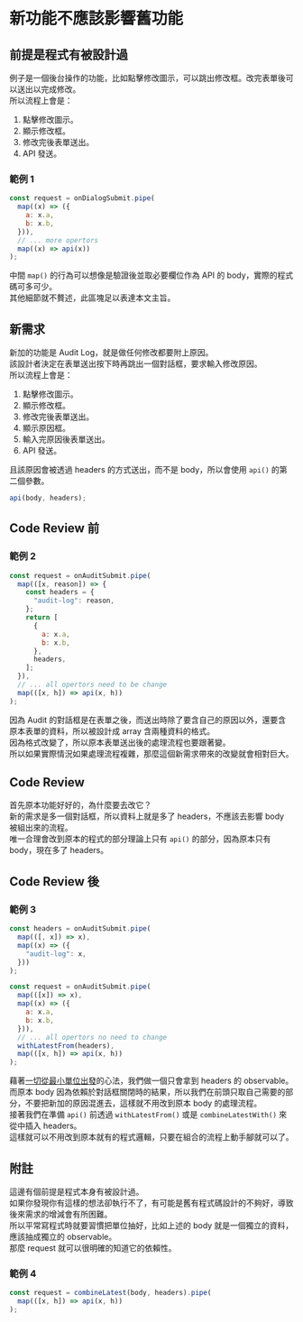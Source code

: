 # 新功能不應該影響舊功能

## 前提是程式有被設計過

例子是一個後台操作的功能，比如點擊修改圖示，可以跳出修改框。改完表單後可以送出以完成修改。  
所以流程上會是：

1. 點擊修改圖示。
1. 顯示修改框。
1. 修改完後表單送出。
1. API 發送。

### 範例 1

```js
const request = onDialogSubmit.pipe(
  map((x) => ({
    a: x.a,
    b: x.b,
  })),
  // ... more opertors
  map((x) => api(x))
);
```

中間 `map()` 的行為可以想像是驗證後並取必要欄位作為 API 的 body，實際的程式碼可多可少。  
其他細節就不贅述，此區塊足以表達本文主旨。

## 新需求

新加的功能是 Audit Log，就是做任何修改都要附上原因。  
該設計者決定在表單送出按下時再跳出一個對話框，要求輸入修改原因。  
所以流程上會是：

1. 點擊修改圖示。
1. 顯示修改框。
1. 修改完後表單送出。
1. 顯示原因框。
1. 輸入完原因後表單送出。
1. API 發送。

且該原因會被透過 headers 的方式送出，而不是 body，所以會使用 `api()` 的第二個參數。

```js
api(body, headers);
```

## Code Review 前

### 範例 2

```js
const request = onAuditSubmit.pipe(
  map(([x, reason]) => {
    const headers = {
      "audit-log": reason,
    };
    return [
      {
        a: x.a,
        b: x.b,
      },
      headers,
    ];
  }),
  // ... all opertors need to be change
  map(([x, h]) => api(x, h))
);
```

因為 Audit 的對話框是在表單之後，而送出時除了要含自己的原因以外，還要含原本表單的資料，所以被設計成 array 含兩種資料的格式。  
因為格式改變了，所以原本表單送出後的處理流程也要跟著變。  
所以如果實際情況如果處理流程複雜，那麼這個新需求帶來的改變就會相對巨大。

## Code Review

首先原本功能好好的，為什麼要去改它？  
新的需求是多一個對話框，所以資料上就是多了 headers，不應該去影響 body 被組出來的流程。  
唯一合理會改到原本的程式的部分理論上只有 `api()` 的部分，因為原本只有 body，現在多了 headers。

## Code Review 後

### 範例 3

```js
const headers = onAuditSubmit.pipe(
  map(([, x]) => x),
  map((x) => ({
    "audit-log": x,
  }))
);

const request = onAuditSubmit.pipe(
  map(([x]) => x),
  map((x) => ({
    a: x.a,
    b: x.b,
  })),
  // ... all opertors no need to change
  withLatestFrom(headers),
  map(([x, h]) => api(x, h))
);
```

藉著[一切從最小單位出發]的心法，我們做一個只會拿到 headers 的 observable。  
而原本 body 因為依賴於對話框關閉時的結果，所以我們在前頭只取自己需要的部分，不要把新加的原因混進去，這樣就不用改到原本 body 的處理流程。  
接著我們在準備 `api()` 前透過 `withLatestFrom()` 或是 `combineLatestWith()` 來從中插入 headers。  
這樣就可以不用改到原本就有的程式邏輯，只要在組合的流程上動手腳就可以了。

## 附註

這邊有個前提是程式本身有被設計過。  
如果你發現你有這樣的想法卻執行不了，有可能是舊有程式碼設計的不夠好，導致後來需求的增減會有所困難。  
所以平常寫程式時就要習慣把單位抽好，比如上述的 body 就是一個獨立的資料，應該抽成獨立的 observable。  
那麼 request 就可以很明確的知道它的依賴性。

### 範例 4

```js
const request = combineLatest(body, headers).pipe(
  map(([x, h]) => api(x, h))
);
```

[一切從最小單位出發]: https://github.com/QimatLuo/best_practice/blob/main/atom.md
